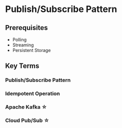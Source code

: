 # Publish/Subscribe Pattern


## Prerequisites  
* Polling
* Streaming
* Persistent Storage

## Key Terms  
### Publish/Subscribe Pattern  

### Idempotent Operation  

### Apache Kafka ☆  

### Cloud Pub/Sub ☆  
